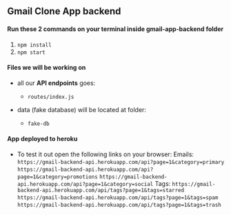 ## Gmail Clone App backend

#### Run these 2 commands on your terminal inside **gmail-app-backend** folder

1.  `npm install`
2.  `npm start`

#### Files we will be working on

- all our **API endpoints** goes:

  - `routes/index.js`

- data (fake database) will be located at folder:

  - `fake-db`

#### App deployed to heroku

- To test it out open the following links on your browser:
Emails:
`https://gmail-backend-api.herokuapp.com/api?page=1&category=primary`
`https://gmail-backend-api.herokuapp.com/api?page=1&category=promotions`
`https://gmail-backend-api.herokuapp.com/api?page=1&category=social`
Tags:
`https://gmail-backend-api.herokuapp.com/api/tags?page=1&tags=starred`
`https://gmail-backend-api.herokuapp.com/api/tags?page=1&tags=spam`
`https://gmail-backend-api.herokuapp.com/api/tags?page=1&tags=trash`
